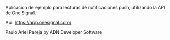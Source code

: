 Aplicacion de ejemplo para lecturas de notificaciones push, utilizando la API de One Signal.

Api: https://app.onesignal.com/

Paulo Ariel Pareja by ADN Developer Software